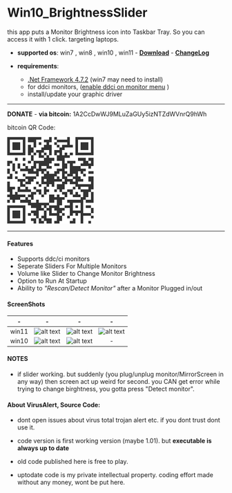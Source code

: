 

# Win10_BrightnessSlider
this app puts a Monitor Brightness icon into Taskbar Tray. So you can access it with 1 click.
targeting laptops. 



* **supported os**:  win7 , win8 , win10 , win11  - [**Download**](https://github.com/blackholeearth/Win10_BrightnessSlider/releases)  -  [**ChangeLog**](https://github.com/blackholeearth/Win10_BrightnessSlider/releases)  
 
* **requirements**: 
  * [.Net Framework 4.7.2](https://dotnet.microsoft.com/en-us/download/dotnet-framework/thank-you/net472-offline-installer) (win7 may need to install)
  * for ddci monitors, ([enable ddci on monitor menu](https://github.com/blackholeearth/Win10_BrightnessSlider/blob/master/enable%20ddc-ci.jpg?raw=true)
)
  * install/update your graphic driver 


-------------------
**DONATE** -  **via bitcoin:** 1A2CcDwWJ9MLuZaGUy5izNTZdWVnrQ9hWh

   bitcoin QR Code: 

   ![alt text](https://github.com/blackholeearth/Win10_BrightnessSlider/blob/master/send_bitcoinQR.png?raw=true)

--------------------



#### Features

* Supports ddc/ci monitors 
* Seperate Sliders For Multiple Monitors
* Volume like Slider to Change Monitor Brightness
* Option to Run At Startup
* Ability to *"Rescan/Detect Monitor"* after a Monitor Plugged in/out

#### ScreenShots

|**-**|**-**|**-**|**-**|
|:---:|:---:|:---:|:---:|
| win11 | ![alt text](https://github.com/blackholeearth/Win10_BrightnessSlider/blob/master/ss2_win11.png?raw=true) |  ![alt text](https://github.com/blackholeearth/Win10_BrightnessSlider/blob/master/ss2_win11_li.png?raw=true)  |   ![alt text](https://github.com/blackholeearth/Win10_BrightnessSlider/blob/master/ss-wifi.jpg?raw=true)  |
| win10 | ![alt text](https://github.com/blackholeearth/Win10_BrightnessSlider/blob/master/ss1b.png?raw=true)| ![alt text](https://github.com/blackholeearth/Win10_BrightnessSlider/blob/master/ss2.jpg?raw=true) |  - |


#### NOTES   
* if slider working. but suddenly (you plug/unplug monitor/MirrorScreen in any way) then screen act up weird for second.
 you CAN get error while trying to change birghtness, you gotta press "Detect monitor".  

#### **About VirusAlert, Source Code**: 
   * dont open issues about virus total trojan alert etc. if you dont trust dont use it.   

   * code version is  first working version (maybe 1.01). but **executable is always up to date**
   * old code published here is free to play.
   * uptodate code is my private intellectual property. coding effort made without any money, wont be put here.





